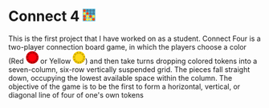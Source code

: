 # Connect 4 ![alte text](https://github.com/Thanasis-Traitsis/Connect_4/blob/main/img/icon2.png)
This is the first project that I have worked on as a student. Connect Four is a two-player connection board game, in which the players choose a color (Red ![alte text](https://github.com/Thanasis-Traitsis/Connect_4/blob/main/img/RP2.png) or Yellow ![alte text](https://github.com/Thanasis-Traitsis/Connect_4/blob/main/img/YP2.png)) and then take turns dropping colored tokens into a seven-column, six-row vertically suspended grid. The pieces fall straight down, occupying the lowest available space within the column. The objective of the game is to be the first to form a horizontal, vertical, or diagonal line of four of one's own tokens


